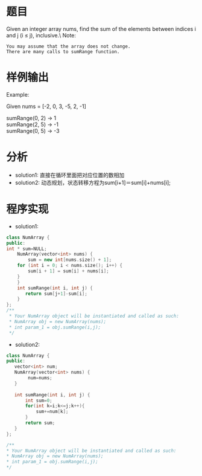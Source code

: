 # 题目
Given an integer array nums, find the sum of the elements between indices i and j (i ≤ j), inclusive.\\
Note:

    You may assume that the array does not change.
    There are many calls to sumRange function.
# 样例输出
Example:

Given nums = [-2, 0, 3, -5, 2, -1]

sumRange(0, 2) -> 1\
sumRange(2, 5) -> -1\
sumRange(0, 5) -> -3
# 分析
* solution1:
直接在循环里面把对应位置的数相加
* solution2:
动态规划，状态转移方程为sum[i+1]＝sum[i]+nums[i];
# 程序实现
* solution1:
```cpp
class NumArray {
public:
int * sum=NULL; 
    NumArray(vector<int> nums) {
        sum = new int[nums.size() + 1];
    for (int i = 0; i < nums.size(); i++) {
        sum[i + 1] = sum[i] + nums[i];
    }
    }
    int sumRange(int i, int j) {
       return sum[j+1]-sum[i];
    }
};
/**
 * Your NumArray object will be instantiated and called as such:
 * NumArray obj = new NumArray(nums);
 * int param_1 = obj.sumRange(i,j);
 */
 ```
 * solution2:
 ```cpp
 class NumArray {
public:
    vector<int> num;
    NumArray(vector<int> nums) {
         num=nums;
    }
    
    int sumRange(int i, int j) {
        int sum=0;
        for(int k=i;k<=j;k++){
            sum+=num[k];
        }
        return sum;
    }
};

/**
 * Your NumArray object will be instantiated and called as such:
 * NumArray obj = new NumArray(nums);
 * int param_1 = obj.sumRange(i,j);
 */


